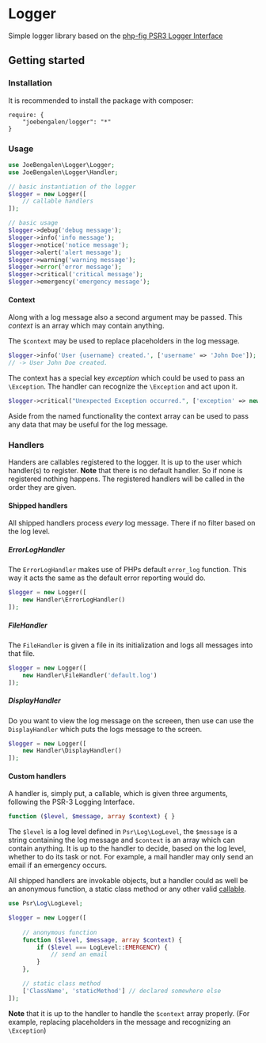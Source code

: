 # Logger
Simple logger library based on the [php-fig PSR3 Logger Interface](https://github.com/php-fig/fig-standards/blob/master/accepted/PSR-3-logger-interface.md)

## Getting started

### Installation

It is recommended to install the package with composer:
```
require: {
    "joebengalen/logger": "*"
}
```

### Usage

```php
use JoeBengalen\Logger\Logger;
use JoeBengalen\Logger\Handler;

// basic instantiation of the logger
$logger = new Logger([
    // callable handlers
]);

// basic usage
$logger->debug('debug message');
$logger->info('info message');
$logger->notice('notice message');
$logger->alert('alert message');
$logger->warning('warning message');
$logger->error('error message');
$logger->critical('critical message');
$logger->emergency('emergency message');
```

#### Context

Along with a log message also a second argument may be passed. This *context* is an array which may contain anything.

The ```$context``` may be used to replace placeholders in the log message.
```php
$logger->info('User {username} created.', ['username' => 'John Doe']);
// -> User John Doe created.
```

The context has a special key *exception* which could be used to pass an ```\Exception```. The handler can recognize the ```\Exception``` and act upon it.
```php
$logger->critical("Unexpected Exception occurred.", ['exception' => new \Exception('Something went horribly wrong :(')]);
```

Aside from the named functionality the context array can be used to pass any data that may be useful for the log message.

### Handlers

Handers are callables registered to the logger. It is up to the user which handler(s) to register. **Note** that there is no default handler. So if none is registered nothing happens. The registered handlers will be called in the order they are given.

#### Shipped handlers
All shipped handlers process *every* log message. There if no filter based on the log level.

##### ErrorLogHandler
The ```ErrorLogHandler``` makes use of PHPs default ```error_log``` function. This way it acts the same as the default error reporting would do.

```php
$logger = new Logger([
    new Handler\ErrorLogHandler()
]);
```

##### FileHandler
The ```FileHandler``` is given a file in its initialization and logs all messages into that file.

```php
$logger = new Logger([
    new Handler\FileHandler('default.log')
]);
```

##### DisplayHandler
Do you want to view the log message on the screeen, then use can use the ```DisplayHandler``` which puts the logs message to the screen.

```php
$logger = new Logger([
    new Handler\DisplayHandler()
]);
```

#### Custom handlers

A handler is, simply put, a callable, which is given three arguments, following the PSR-3 Logging Interface.
```php
function ($level, $message, array $context) { }
```

The ```$level``` is a log level defined in ```Psr\Log\LogLevel```, the ```$message``` is a string containing the log message and ```$context``` is an array which can contain anything. It is up to the handler to decide, based on the log level, whether to do its task or not. For example, a mail handler may only send an email if an emergency occurs.

All shipped handlers are invokable objects, but a handler could as well be an anonymous function, a static class method or any other valid [callable](http://php.net/manual/en/language.types.callable.php).

```php
use Psr\Log\LogLevel;

$logger = new Logger([
    
    // anonymous function
    function ($level, $message, array $context) {
        if ($level === LogLevel::EMERGENCY) {
            // send an email
        }
    },

    // static class method
    ['ClassName', 'staticMethod'] // declared somewhere else
]);
```

**Note** that it is up to the handler to handle the ```$context``` array properly. (For example, replacing placeholders in the message and recognizing an ```\Exception```)